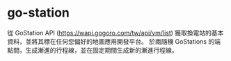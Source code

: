 # go-station

從 GoStation API (https://wapi.gogoro.com/tw/api/vm/list) 獲取換電站的基本資料，並將其標在任何您偏好的地圖應用開發平台。
於兩隨機 GoStations 的端點間，生成漸進的行程線，並在固定期間生成新的漸進行程線。
